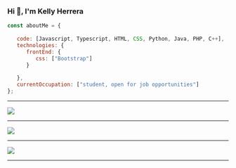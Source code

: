 ### Hi 👋, I'm Kelly Herrera

<!--
**Kelly901/Kelly901** is a ✨ _special_ ✨ repository because its `README.md` (this file) appears on your GitHub profile.

      
Here are some ideas to get you started:

- 🔭 I’m currently working on ...
- 🌱 I’m currently learning ...
- 👯 I’m looking to collaborate on ...
- 🤔 I’m looking for help with ...
- 💬 Ask me about ...
- 📫 How to reach me: ...
- 😄 Pronouns: ...
- ⚡ Fun fact: ...
-->
```javascript
const aboutMe = {
 
   code: [Javascript, Typescript, HTML, CSS, Python, Java, PHP, C++],
   technologies: {
      frontEnd: {
         css: ["Bootstrap"]
      }
     
   },
   currentOccupation: ["student, open for job opportunities"]
};
```

-----
<a href="https://github.com/Kelly901">
  <img src="https://komarev.com/ghpvc/?username=Kelly901&style=flat-square" />
</a>


***

<a href="https://github.com/Kelly901">
  <img src="https://github-readme-stats.vercel.app/api?username=Kelly901&show_icons=true&hide_border=true" />
</a>

---

<a href="https://github.com/Kelly901">
  <img src="https://github-readme-stats.vercel.app/api/top-langs/?username=Kelly901&layout=compact" />
</a>


-----
